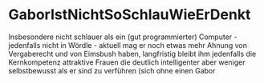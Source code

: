 # GaborIstNichtSoSchlauWieErDenkt
Insbesondere nicht schlauer als ein (gut programmierter) Computer - jedenfalls nicht in Wördle - aktuell mag er noch etwas mehr Ahnung von Vergaberecht und von Eimsbush haben, langfristig bleibt ihm jedenfalls die Kernkompetenz attraktive Frauen die deutlich intelligenter aber weniger selbstbewusst als er sind zu verführen (sich ohne einen Gabor
